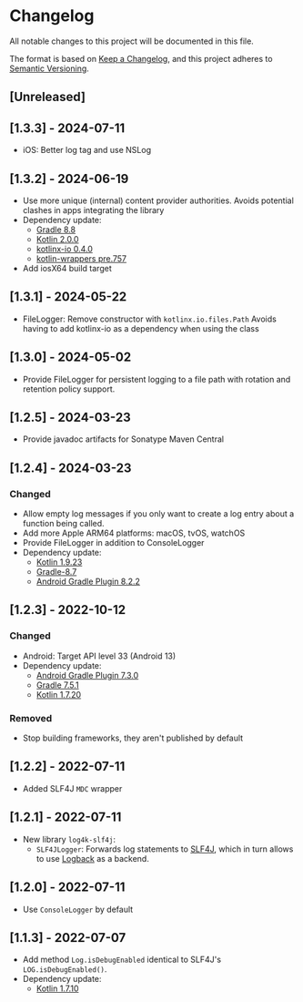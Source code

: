# Changelog
All notable changes to this project will be documented in this file.

The format is based on [Keep a Changelog](https://keepachangelog.com/en/1.0.0/),
and this project adheres to [Semantic Versioning](https://semver.org/spec/v2.0.0.html).

## [Unreleased]

## [1.3.3] - 2024-07-11
- iOS: Better log tag and use NSLog

## [1.3.2] - 2024-06-19
- Use more unique (internal) content provider authorities. Avoids potential clashes in apps integrating the library
- Dependency update:
  - [Gradle 8.8](https://docs.gradle.org/8.8/release-notes.html)
  - [Kotlin 2.0.0](https://github.com/JetBrains/kotlin/releases/tag/v2.0.0)
  - [kotlinx-io 0.4.0](https://github.com/Kotlin/kotlinx-io/releases/tag/0.4.0)
  - [kotlin-wrappers pre.757](https://github.com/JetBrains/kotlin-wrappers/releases/tag/pre.757)
- Add iosX64 build target

## [1.3.1] - 2024-05-22
- FileLogger: Remove constructor with `kotlinx.io.files.Path`
  Avoids having to add kotlinx-io as a dependency when using the class

## [1.3.0] - 2024-05-02
- Provide FileLogger for persistent logging to a file path with rotation and retention policy support.

## [1.2.5] - 2024-03-23
- Provide javadoc artifacts for Sonatype Maven Central

## [1.2.4] - 2024-03-23
### Changed
- Allow empty log messages if you only want to create a log entry about a function being called.
- Add more Apple ARM64 platforms: macOS, tvOS, watchOS
- Provide FileLogger in addition to ConsoleLogger
- Dependency update:
  - [Kotlin 1.9.23](https://kotlinlang.org/docs/whatsnew19.html)
  - [Gradle-8.7](https://docs.gradle.org/8.7/release-notes.html)
  - [Android Gradle Plugin 8.2.2](https://developer.android.com/build/releases/past-releases/agp-8-2-0-release-notes)

## [1.2.3] - 2022-10-12
### Changed
- Android: Target API level 33 (Android 13)
- Dependency update:
  - [Android Gradle Plugin 7.3.0](https://developer.android.com/studio/releases/gradle-plugin#7-3-0)
  - [Gradle 7.5.1](https://docs.gradle.org/7.5.1/release-notes.html)
  - [Kotlin 1.7.20](https://kotlinlang.org/docs/whatsnew1720.html)
### Removed
- Stop building frameworks, they aren't published by default

## [1.2.2] - 2022-07-11

- Added SLF4J `MDC` wrapper

## [1.2.1] - 2022-07-11

- New library `log4k-slf4j`:
  - `SLF4JLogger`: Forwards log statements to [SLF4J](https://www.slf4j.org), which in turn allows to
    use [Logback](https://logback.qos.ch) as a backend.

## [1.2.0] - 2022-07-11

- Use `ConsoleLogger` by default

## [1.1.3] - 2022-07-07

- Add method `Log.isDebugEnabled` identical to SLF4J's `LOG.isDebugEnabled()`.
- Dependency update:
  - [Kotlin 1.7.10](https://github.com/JetBrains/kotlin/releases/tag/v1.7.10)
